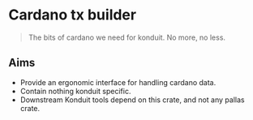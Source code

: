 # Cardano tx builder

> The bits of cardano we need for konduit. No more, no less.

## Aims

- Provide an ergonomic interface for handling cardano data.
- Contain nothing konduit specific.
- Downstream Konduit tools depend on this crate, and not any pallas crate.
